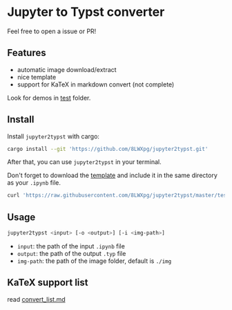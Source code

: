 # Jupyter to Typst converter

Feel free to open a issue or PR!

## Features

- automatic image download/extract
- nice template
- support for KaTeX in markdown convert (not complete)

Look for demos in [test](test) folder.

## Install

Install `jupyter2typst` with cargo:

```bash
cargo install --git 'https://github.com/8LWXpg/jupyter2typst.git'
```

After that, you can use `jupyter2typst` in your terminal.

Don't forget to download the [template](https://github.com/8LWXpg/jupyter2typst/blob/master/test/template.typ) and include it in the same directory as your `.ipynb` file.

```bash
curl 'https://raw.githubusercontent.com/8LWXpg/jupyter2typst/master/test/template.typ' > template.typ
```

## Usage

```bash
jupyter2typst <input> [-o <output>] [-i <img-path>]
```

- `input`: the path of the input `.ipynb` file
- `output`: the path of the output `.typ` file
- `img-path`: the path of the image folder, default is `./img`

## KaTeX support list

read [convert_list.md](convert_list.md)
